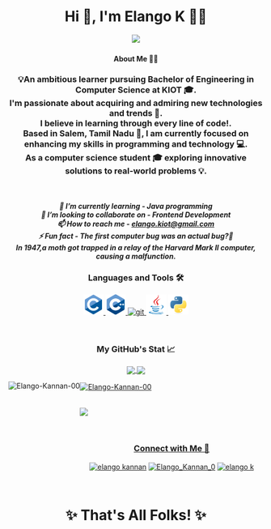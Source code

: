 
<h1 align="center">Hi 👋, I'm Elango K 👨‍💻</h1>
<p align="center"> <img src="https://user-images.githubusercontent.com/74038190/235224431-e8c8c12e-6826-47f1-89fb-2ddad83b3abf.gif" width="300"></p>
<h4 align="center"> About Me 🙋‍♂️</h4>
<h3 align="center"> 
  💡An ambitious learner pursuing Bachelor of Engineering in Computer Science at KIOT 🎓.<br>
I'm passionate about acquiring and admiring new technologies and trends 🚀.<br>
I believe in learning through every line of code!. <br>
Based in Salem, Tamil Nadu 🌴, I am currently focused on enhancing my skills in programming and technology 💻. <br>
As a computer science student 🎓 exploring innovative solutions to real-world problems 💡.</h3>

<h5 align="center">
  <br>
<p align="center">  
  
 🌱 I’m currently learning - **Java programming**<br>
 👯 I’m looking to collaborate on - **Frontend Development**<br>
 📫 How to reach me - **elango.kiot@gmail.com**<br>
 ⚡ Fun fact - **The first computer bug was an actual bug?🐛 <br>
 In 1947,a moth got trapped in a relay of the Harvard Mark II computer, causing a malfunction.**

<h3 align="center">Languages and Tools 🛠️ </h3> 

<p align="center"> <a href="https://www.cprogramming.com/" target="_blank" rel="noreferrer"> <img src="https://raw.githubusercontent.com/devicons/devicon/master/icons/c/c-original.svg" alt="c" width="40" height="40"/> </a> <a href="https://www.w3schools.com/cpp/" target="_blank" rel="noreferrer"> <img src="https://raw.githubusercontent.com/devicons/devicon/master/icons/cplusplus/cplusplus-original.svg" alt="cplusplus" width="40" height="40"/> </a> <a href="https://git-scm.com/" target="_blank" rel="noreferrer"> <img src="https://www.vectorlogo.zone/logos/git-scm/git-scm-icon.svg" alt="git" width="40" height="40"/> </a> <a href="https://www.java.com" target="_blank" rel="noreferrer"> <img src="https://raw.githubusercontent.com/devicons/devicon/master/icons/java/java-original.svg" alt="java" width="40" height="40"/> </a> <a href="https://www.python.org" target="_blank" rel="noreferrer"> <img src="https://raw.githubusercontent.com/devicons/devicon/master/icons/python/python-original.svg" alt="python" width="40" height="40"/> </a> </p>
<br>
<h3 align="Center">My GitHub's Stat 📈 </h3>
<a href="https://github.com/Elango-Kannan-00">
<p align="center"><img align="center" src="http://github-profile-summary-cards.vercel.app/api/cards/stats?username=Elango-Kannan-00&theme=merko" height="180em" />
<img align="center" src="http://github-profile-summary-cards.vercel.app/api/cards/repos-per-language?username=Elango-Kannan-00&theme=merko" height="180em" /></p>
<img align="left" height="180em" src="https://github-readme-stats.vercel.app/api/top-langs/?username=Elango-Kannan-00&layout=compact&theme=merko" alt=Elango-Kannan-00 />
<p><img align="center" height="180em" src="https://github-readme-streak-stats.herokuapp.com/?user=Elango-Kannan-00&theme=merko" alt="Elango-Kannan-00" /></p>
<br>
<img align="center" src="https://github-readme-activity-graph.vercel.app/graph?username=Elango-Kannan-00&theme=chartreuse-dark"/>
</p>
</h5>
<br>
<h3 align="center"> Connect with Me 🤝 </h3>
<p align="center"> 
<a href="https://www.linkedin.com/in/elango-kannan-bbaa3928b?utm_source=share&utm_campaign=share_via&utm_content=profile&utm_medium=android_app" target="blank"><img align="center" src="https://raw.githubusercontent.com/rahuldkjain/github-profile-readme-generator/master/src/images/icons/Social/linked-in-alt.svg" alt="elango kannan" height="30" width="40" /></a>
<a href="https://x.com/Elango_Kannan_0" target="blank"><img align="center" src="https://raw.githubusercontent.com/rahuldkjain/github-profile-readme-generator/master/src/images/icons/Social/twitter.svg" alt="Elango_Kannan_0" height="30" width="40" /></a>
<a href="https://www.hackerrank.com/profile/2k23cse040" target="blank"><img align="center" src="https://raw.githubusercontent.com/rahuldkjain/github-profile-readme-generator/master/src/images/icons/Social/hackerrank.svg" alt="elango k" height="30" width="40" /></a>
</p>
<br>

<h1 align="center">✨ That's All Folks! ✨</h1>



